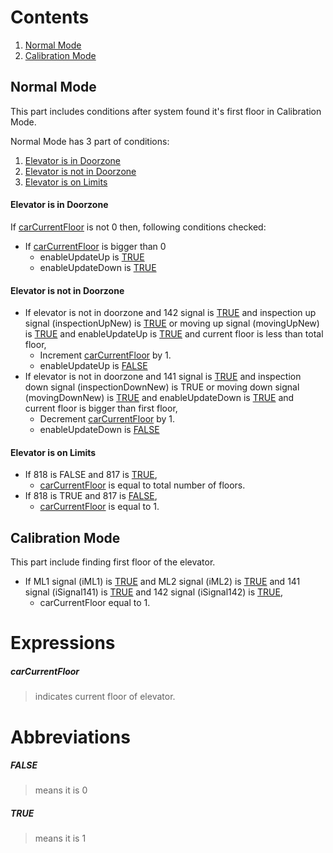 # Contents

1. [Normal Mode](#normal-mode)
2. [Calibration Mode](#calibration-mode)

## Normal Mode

This part includes conditions after system found it's first floor in Calibration Mode.

Normal Mode has 3 part of conditions:
1. [Elevator is in Doorzone](#elevator-is-in-doorzone)
2. [Elevator is not in Doorzone](#elevator-is-not-in-doorzone)
3. [Elevator is on Limits](#elevator-is-on-limits)

#### Elevator is in Doorzone
If [carCurrentFloor](#carcurrentfloor) is not 0 then, following conditions checked:
- If [carCurrentFloor](#carcurrentfloor) is bigger than 0
	- enableUpdateUp is [TRUE](#true)
	- enableUpdateDown is [TRUE](#true)

#### Elevator is not in Doorzone
- If elevator is not in doorzone and 142 signal is [TRUE](#true) and inspection up signal (inspectionUpNew) is [TRUE](#true) or moving up signal (movingUpNew) is [TRUE](#true) and enableUpdateUp is [TRUE](#true) and current floor is less than total floor,
	 - Increment [carCurrentFloor](#carcurrentfloor) by 1.
	 - enableUpdateUp is [FALSE](#false)
- If elevator is not in doorzone and 141 signal is [TRUE](#true) and inspection down signal (inspectionDownNew) is TRUE or moving down signal (movingDownNew) is [TRUE](#true) and enableUpdateDown is [TRUE](#true) and current floor is bigger than first floor,
	- Decrement [carCurrentFloor](#carcurrentfloor) by 1.
	- enableUpdateDown is [FALSE](#false)

#### Elevator is on Limits
- If 818 is FALSE and 817 is [TRUE](#true),
	- [carCurrentFloor](#carcurrentfloor) is equal to total number of floors.
- If 818 is TRUE and 817 is [FALSE](#false),
	- [carCurrentFloor](#carcurrentfloor) is equal to 1.

## Calibration Mode

This part include finding first floor of the elevator.

- If ML1 signal (iML1) is [TRUE](#true) and ML2 signal (iML2) is [TRUE](#true) and 141 signal (iSignal141) is [TRUE](#true) and 142 signal (iSignal142) is [TRUE](#true),
	- carCurrentFloor equal to 1.

# Expressions

 ##### **carCurrentFloor**
 > indicates current floor of elevator.

# Abbreviations

 ##### **FALSE** 
 > means it is 0
 ##### **TRUE**
 > means it is 1
